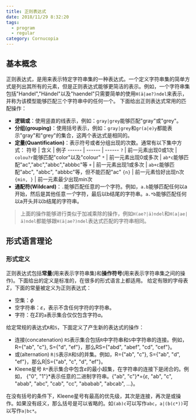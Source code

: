 ```yaml
---
title: 正则表达式
date: 2018/11/29 8:32:20
tags:
  - program
  - regular
category: Cornucopia
---
```


## 基本概念
正则表达式，是用来表示特定字符串集的一种表达式。一个定义字符串集的简单方式是列出其所有的元素，但是正则表达式能够更简洁的表示。例如，一个字符串集包括"Handel","Händel"以及"haendel"只需要简单的使用`H(ä|ae?)ndel`来表示，并称为该模型能够匹配三个字符串中的任何一个。
下面给出正则表达式常用的匹配操作：
* **逻辑或**：使用竖直的线表示，例如：`gray|grey`能够匹配"gray"或"grey"。
* **分组(grouping)**：使用括号表示，例如：`gray|grey`和`gr(a|e)y`都能表示"gray"和"grey"的集合，这两个表达式是相同的。
* **定量(Quantification)**：表示符号或者分组出现的次数。通常有以下集中方式：
  符号    | 含义 | 例子
  ------ | ------ | ------
  `?` | 前一元素出现0或1次 | `colou?r`能够匹配"color"以及"colour"
  `*` | 前一元素出现0或多次 | `ab*c`能够匹配"ac","abc","abbc","abbbc"等
  `+` | 前一元素出现1或多次 | `ab+c`能够匹配"abc", "abbc", "abbbc"等，但不能匹配"ac"
  `{n}` | 前一元素恰好出现n次
  `{min, }` | 前一元素最少出现*min*次
* **通配符(Wildcard)**：`.`能够匹配任意的一个字符。例如，`a.b`能够匹配任何以a开始，然后是其他任意*一个*字符，最后以b结尾的字符串。`a.*b`能够匹配任何以a开头并以b结尾的字符串。
>上面的操作能够进行类似于加减乘除的操作，例如`H(ae?|ä)ndel`和`H(a|ae|ä)ndel`都能够跟`H(ä|ae?)ndel`表达式匹配的字符串相同。

## 形式语言理论
### 形式定义
正则表达式包括**常量**(用来表示字符串集)和**操作符号**(用来表示字符串集之间的操作)。下面给出的定义是标准的，在很多的形式语言上都适用。
给定有限的字母表$\Sigma$，下面的常量被定义为正则表达式：
* 空集：$\phi$
* 空字符串：$\varepsilon$，表示不含任何字符的字符串。
* 字符：在$\Sigma$的`a`表示集合仅仅包含字符*a*。

给定常规的表达式`R`和`S`，下面定义了产生新的表达式的操作：
* 连接(concatenation) `RS`表示集合包括`R`中字符串和`S`中字符串的连接。例如， R={"ab", "c"}, S={"d", "ef"}，那么RS={"abd", "abef", "cd", "cef"}。
* 或(alternation) `R|S`表示`R`和`S`的并集。例如，R={"ab", "c"}, S={"ab", "d", "ef"}，那么R|S={"ab", "c", "d", "ef"}。
* Kleene星号 `R*`表示集合中包含$\varepsilon$的最小超集，在字符串的连接下是闭合的。例如， {"0", "1"}\*表示任意的二进制字符串。{"ab", "c"}\*={$\varepsilon$, "ab", "c", "abab", "abc", "cab", "cc", "ababab", "abcab", ...}。

在没有括号的条件下，Kleene星号有最高的优先级，其次是连接，再次是或操作。如果没有歧义，那么括号是可以省略的。如`(ab)c`可以写作`abc`，`a|(b(c*))`可以写作`a|bc*`。
